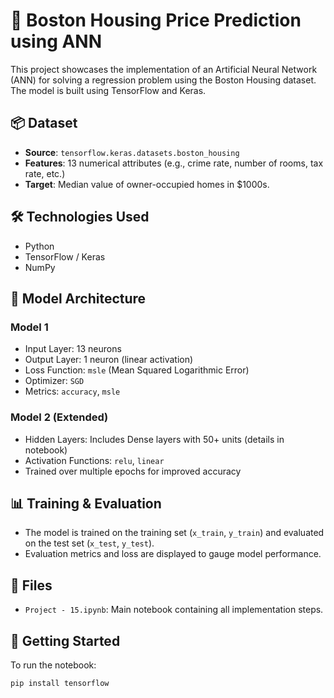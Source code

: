 # 🏡 Boston Housing Price Prediction using ANN

This project showcases the implementation of an Artificial Neural Network (ANN) for solving a regression problem using the Boston Housing dataset. The model is built using TensorFlow and Keras.

## 📦 Dataset

- **Source**: `tensorflow.keras.datasets.boston_housing`
- **Features**: 13 numerical attributes (e.g., crime rate, number of rooms, tax rate, etc.)
- **Target**: Median value of owner-occupied homes in $1000s.

## 🛠️ Technologies Used

- Python
- TensorFlow / Keras
- NumPy

## 🧪 Model Architecture

### Model 1
- Input Layer: 13 neurons
- Output Layer: 1 neuron (linear activation)
- Loss Function: `msle` (Mean Squared Logarithmic Error)
- Optimizer: `SGD`
- Metrics: `accuracy`, `msle`

### Model 2 (Extended)
- Hidden Layers: Includes Dense layers with 50+ units (details in notebook)
- Activation Functions: `relu`, `linear`
- Trained over multiple epochs for improved accuracy

## 📊 Training & Evaluation

- The model is trained on the training set (`x_train`, `y_train`) and evaluated on the test set (`x_test`, `y_test`).
- Evaluation metrics and loss are displayed to gauge model performance.

## 📁 Files

- `Project - 15.ipynb`: Main notebook containing all implementation steps.

## 🚀 Getting Started

To run the notebook:

```bash
pip install tensorflow
